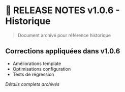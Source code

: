 # 📝 RELEASE NOTES v1.0.6 - Historique

> Document archivé pour référence historique

## Corrections appliquées dans v1.0.6
- Améliorations template
- Optimisations configuration
- Tests de régression

*Détails complets archivés*